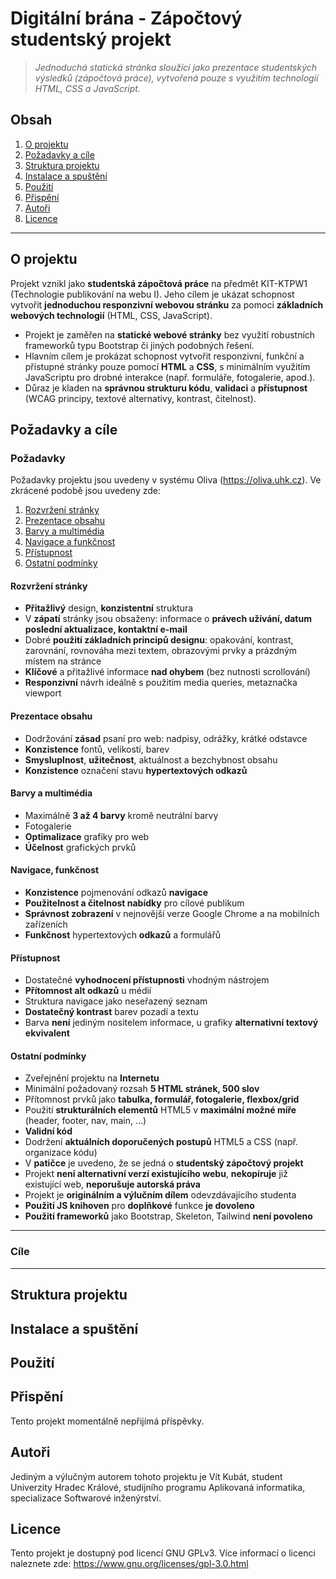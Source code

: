 # Digitální brána - Zápočtový studentský projekt

> *Jednoduchá statická stránka sloužící jako prezentace studentských výsledků (zápočtová práce), vytvořená pouze s využitím technologií HTML, CSS a JavaScript.*

## Obsah

1. [O projektu](#o-projektu)
2. [Požadavky a cíle](#požadavky-a-cíle)
3. [Struktura projektu](#struktura-projektu)
4. [Instalace a spuštění](#instalace-a-spuštění)
5. [Použití](#použití)
6. [Přispění](#přispění)
7. [Autoři](#autoři)
8. [Licence](#licence) 

---

## O projektu

Projekt vznikl jako **studentská zápočtová práce** na předmět KIT-KTPW1 (Technologie publikování na webu I). Jeho cílem je ukázat schopnost vytvořit **jednoduchou responzivní webovou stránku** za pomoci **základních webových technologií** (HTML, CSS, JavaScript).

- Projekt je zaměřen na **statické webové stránky** bez využití robustních frameworků typu Bootstrap či jiných podobných řešení.  
- Hlavním cílem je prokázat schopnost vytvořit responzivní, funkční a přístupné stránky pouze pomocí **HTML** a **CSS**, s minimálním využitím JavaScriptu pro drobné interakce (např. formuláře, fotogalerie, apod.).  
- Důraz je kladen na **správnou strukturu kódu**, **validaci** a **přístupnost** (WCAG principy, textové alternativy, kontrast, čitelnost).


## Požadavky a cíle

### Požadavky

Požadavky projektu jsou uvedeny v systému Oliva (https://oliva.uhk.cz). Ve zkrácené podobě jsou uvedeny zde:

1. [Rozvržení stránky](#rozvržení-stránky)
2. [Prezentace obsahu](#prezentace-obsahu)
3. [Barvy a multimédia](#barvy-a-multimédia)
4. [Navigace a funkčnost](#navigace-a-funkčnost)
5. [Přístupnost](#přístupnost)
6. [Ostatní podmínky](#ostatní-podmínky)

#### Rozvržení stránky

- **Přitažlivý** design, **konzistentní** struktura
- V **zápatí** stránky jsou obsaženy: informace o **právech užívání, datum poslední aktualizace, kontaktní e-mail**
- Dobré **použití základních principů designu**: opakování, kontrast, zarovnání, rovnováha mezi textem, obrazovými prvky a prázdným místem na stránce
- **Klíčové** a přitažlivé informace **nad ohybem** (bez nutnosti scrollování)
- **Responzivní** návrh ideálně s použitím media queries, metaznačka viewport

#### Prezentace obsahu

- Dodržování **zásad** psaní pro web: nadpisy, odrážky, krátké odstavce
- **Konzistence** fontů, velikostí, barev
- **Smysluplnost**, **užitečnost**, aktuálnost a bezchybnost obsahu
- **Konzistence** označení stavu **hypertextových odkazů**

#### Barvy a multimédia

- Maximálně **3 až 4 barvy** kromě neutrální barvy
- Fotogalerie
- **Optimalizace** grafiky pro web
- **Účelnost** grafických prvků

#### Navigace, funkčnost

- **Konzistence** pojmenování odkazů **navigace**
- **Použitelnost a čitelnost nabídky** pro cílové publikum
- **Správnost zobrazení** v nejnovější verze Google Chrome a na mobilních zařízeních
- **Funkčnost** hypertextových **odkazů** a formulářů

#### Přístupnost

- Dostatečné **vyhodnocení přístupnosti** vhodným nástrojem
- **Přítomnost alt odkazů** u médií
- Struktura navigace jako neseřazený seznam
- **Dostatečný kontrast** barev pozadí a textu
- Barva **není** jediným nositelem informace, u grafiky **alternativní textový ekvivalent**

#### Ostatní podmínky

- Zveřejnění projektu na **Internetu**
- Minimální požadovaný rozsah **5 HTML stránek, 500 slov**
- Přítomnost prvků jako **tabulka, formulář, fotogalerie, flexbox/grid**
- Použití **strukturálních elementů** HTML5 v **maximální možné míře** (header, footer, nav, main, ...)
- **Validní kód**
- Dodržení **aktuálních doporučených postupů** HTML5 a CSS (např. organizace kódu)
- V **patičce** je uvedeno, že se jedná o **studentský zápočtový projekt**
- Projekt **není alternativní verzí existujícího webu**, **nekopíruje** již existující web, **neporušuje autorská práva**
- Projekt je **originálním a výlučním dílem** odevzdávajícího studenta
- **Použití JS knihoven** pro **doplňkové** funkce **je dovoleno**
- **Použití frameworků** jako Bootstrap, Skeleton, Tailwind **není povoleno**

---

### Cíle

---

## Struktura projektu

## Instalace a spuštění

## Použití

## Přispění

Tento projekt momentálně nepřijímá příspěvky.

## Autoři

Jediným a výlučným autorem tohoto projektu je Vít Kubát, student Univerzity Hradec Králové, studijního programu Aplikovaná informatika, specializace Softwarové inženýrství.

## Licence

Tento projekt je dostupný pod licencí GNU GPLv3. Více informací o licenci naleznete zde: https://www.gnu.org/licenses/gpl-3.0.html